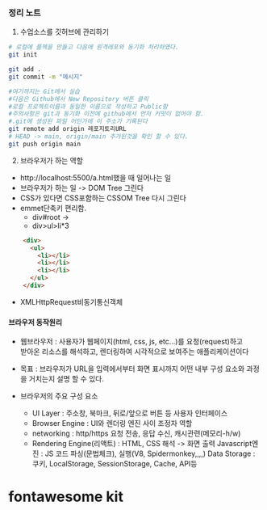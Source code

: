 ### 정리 노트
1. 수업소스를 깃허브에 관리하기
```sh
# 로컬에 플젝을 만들고 다음에 원격레포와 동기화 처리하였다.
git init

git add .
git commit -m "메시지"

#여기까지는 Git에서 실습
#다음은 Github에서 New Repository 버튼 클릭
#로컬 프로젝트이름과 동일한 이름으로 작성하고 Public함
#주의사항은 git과 동기화 이전에 github에서 먼저 커밋이 없어야 함.
#.git에 생성된 파일 어딘가에 이 주소가 기록된다
git remote add origin 레포지토리URL
# HEAD -> main, origin/main 추가된것을 확인 할 수 있다.
git push origin main
```

2.  브라우저가 하는 역할
  - http://localhost:5500/a.html했을 때 일어나는 일
  - 브라우저가 하는 일 -> DOM Tree 그린다
  - CSS가 있다면 CSS포함하는 CSSOM Tree 다시 그린다
  - emmet단축키 편리함.
    - div#root -> <div id="root"></div>
    - div>ul>li*3
```html
    <div>
      <ul>
        <li></li>
        <li></li>
        <li></li>
      </ul>
    </div>
```

  - XMLHttpRequest비동기통신객체

#### 브라우저 동작원리
  - 웹브라우저 : 사용자가 웹페이지(html, css, js, etc...)를 요청(request)하고<br>
받아온 리소스를 해석하고, 렌더링하여 시각적으로 보여주는 애플리케이션이다

* 목표 : 브라우저가 URL을 입력에서부터 화면 표시까지 어떤 내부 구성 요소와 과정을 거치는지 설명 할 수 있다.

* 브라우저의 주요 구성 요소
  - UI Layer : 주소창, 북마크, 뒤로/앞으로 버튼 등 사용자 인터페이스
  - Browser Engine : UI와 렌더링 엔진 사이 조정자 역할
  - networking : http/https 요청 전송, 응답 수신, 캐시관련(메모리-h/w)
  - Rendering Engine(리액트) : HTML, CSS 해석 -> 화면 출력
  Javascript엔진 : JS 코드 파싱(문법체크), 실행(V8, Spidermonkey,,,,)
  Data Storage : 쿠키, LocalStorage, SessionStorage, Cache, API등

# fontawesome kit
<script src="https://kit.fontawesome.com/b2126d00c5.js" crossorigin="anonymous"></script>